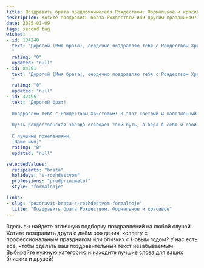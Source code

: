 ```yaml
---
title: Поздравить брата предпринимателя Рождеством. Формальное и красивое
description: Хотите поздравить брата Рождеством или другим праздником? Наш ИИ создаст незабываемое поздравление, а вы обязательно выделитесь среди других.  
date: 2025-01-09
tags: second tag
wishes:
- id: 134248
  text: "Дорогой (Имя брата), сердечно поздравляю тебя с Рождеством Христовым! Желаю тебе в Новом году крепкого здоровья, благополучия в делах, успехов в предпринимательской деятельности и исполнения всех твоих самых смелых планов. Пусть Рождество наполнит твой дом теплом, уютом и радостью, а предстоящий год станет для тебя счастливым и плодотворным.
  "
  rating: "0"
  updated: "null"
- id: 84201
  text: "Дорогой [Имя брата], сердечно поздравляю тебя с Рождеством Христовым! Желаю тебе в этом светлом празднике мира, благополучия и успехов в твоих предпринимательских начинаниях. Пусть Рождество принесет в твою жизнь радость,  спокойствие и вдохновение на новые свершения.  Крепкого здоровья, счастья и всех благ!
  "
  rating: "0"
  updated: "null"
- id: 42495
  text: "Дорогой брат!
  
  Поздравляю тебя с Рождеством Христовым! В этот светлый и наполненный волшебством праздник желаю тебе крепкого здоровья, счастья и благополучия. Пусть каждый новый день приносит вдохновение и удачу в твоих предпринимательских начинаниях.
  
  Пусть рождественская звезда освещает твой путь, а вера в себя и свои силы помогает достигать новых высот. Желаю, чтобы в твоем доме царила атмосфера любви, тепла и уюта, а близкие всегда поддерживали и вдохновляли на новые достижения.
  
  С лучшими пожеланиями,
  [Ваше имя]"
  rating: "0"
  updated: "null"

selectedValues:
  recipients: "brata"
  holidays: "s-rozhdestvom"
  professions: "predprinimatel"
  style: "formalnoje"

links:
- slug: "pozdravit-brata-s-rozhdestvom-formalnoje"
  title: "Поздравить брата Рождеством. Формальное и красивое"
---
```


Здесь вы найдете отличную подборку поздравлений на любой случай.
Хотите поздравить друга с днём рождения, коллегу с профессиональным праздником или близких с Новым годом? У нас есть всё, чтобы сделать ваш поздравительный текст незабываемым. Выбирайте нужную категорию и находите лучшие слова для ваших близких и друзей!
